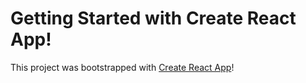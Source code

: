 # Getting Started with Create React App!

This project was bootstrapped with [Create React App](https://github.com/facebook/create-react-app)!
